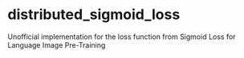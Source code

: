 # distributed_sigmoid_loss
Unofficial implementation for the loss function from Sigmoid Loss for Language Image Pre-Training
